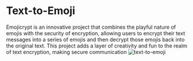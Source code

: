 # Text-to-Emoji
Emojicrypt is an innovative project that combines the playful nature of emojis with the security of encryption, allowing users to encrypt their text messages into a series of emojis and then decrypt those emojis back into the original text. This project adds a layer of creativity and fun to the realm of text encryption, making secure communication 
![text-to-emoji](https://github.com/HiteshDamal/Text-to-Emoji/assets/88076630/994a3a44-8b0f-44e8-962d-b8b40f5ef8f9)
